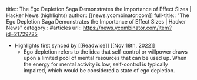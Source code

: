 title:: The Ego Depletion Saga Demonstrates the Importance of Effect Sizes | Hacker News (highlights)
author:: [[news.ycombinator.com]]
full-title:: "The Ego Depletion Saga Demonstrates the Importance of Effect Sizes | Hacker News"
category:: #articles
url:: https://news.ycombinator.com/item?id=21729725

- Highlights first synced by [[Readwise]] [[Nov 18th, 2022]]
	- Ego depletion refers to the idea that self-control or willpower draws upon a limited pool of mental resources that can be used up. When the energy for mental activity is low, self-control is typically impaired, which would be considered a state of ego depletion.